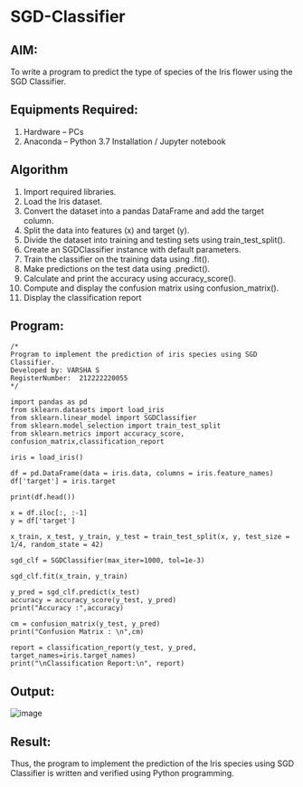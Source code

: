 # SGD-Classifier
## AIM:
To write a program to predict the type of species of the Iris flower using the SGD Classifier.

## Equipments Required:
1. Hardware – PCs
2. Anaconda – Python 3.7 Installation / Jupyter notebook

## Algorithm
1. Import required libraries.
2. Load the Iris dataset.
3. Convert the dataset into a pandas DataFrame and add the target column.
4. Split the data into features (x) and target (y).
5. Divide the dataset into training and testing sets using train_test_split().
6. Create an SGDClassifier instance with default parameters.
7. Train the classifier on the training data using .fit().
8. Make predictions on the test data using .predict().
9. Calculate and print the accuracy using accuracy_score().
10. Compute and display the confusion matrix using confusion_matrix().
11. Display the classification report

## Program:
```
/*
Program to implement the prediction of iris species using SGD Classifier.
Developed by: VARSHA S
RegisterNumber:  212222220055
*/

import pandas as pd
from sklearn.datasets import load_iris
from sklearn.linear_model import SGDClassifier
from sklearn.model_selection import train_test_split
from sklearn.metrics import accuracy_score, confusion_matrix,classification_report

iris = load_iris()

df = pd.DataFrame(data = iris.data, columns = iris.feature_names)
df['target'] = iris.target

print(df.head())

x = df.iloc[:, :-1]
y = df['target']

x_train, x_test, y_train, y_test = train_test_split(x, y, test_size = 1/4, random_state = 42)

sgd_clf = SGDClassifier(max_iter=1000, tol=1e-3)

sgd_clf.fit(x_train, y_train)

y_pred = sgd_clf.predict(x_test)
accuracy = accuracy_score(y_test, y_pred)
print("Accuracy :",accuracy)

cm = confusion_matrix(y_test, y_pred)
print("Confusion Matrix : \n",cm)

report = classification_report(y_test, y_pred, target_names=iris.target_names)
print("\nClassification Report:\n", report)
```

## Output:
![image](https://github.com/user-attachments/assets/13b36358-3bbb-42b3-9ec0-0351082ff662)



## Result:
Thus, the program to implement the prediction of the Iris species using SGD Classifier is written and verified using Python programming.
